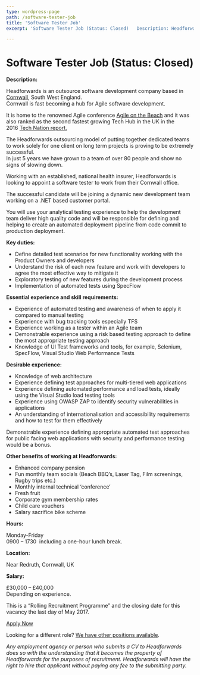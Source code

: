 ```yaml
---
type: wordpress-page
path: /software-tester-job
title: 'Software Tester Job'
excerpt: 'Software Tester Job (Status: Closed)   Description: Headforwards is an outsource software development company based in Cornwall, South West England. Cornwall is fast becoming a hub for Agile software development. It is home to the renowned Agile conference Agile on the Beach and it was also ranked as the second fastest growing Tech Hub in the UK in …'

---
```

Software Tester Job (Status: Closed)
====================================

**Description:**

Headforwards is an outsource software development company based in [Cornwall](https://www.visitcornwall.com/), South West England.  
Cornwall is fast becoming a hub for Agile software development.

It is home to the renowned Agile conference [Agile on the Beach](http://agileonthebeach.com/) and it was also ranked as the second fastest growing Tech Hub in the UK in the 2016 [Tech Nation report.](http://www.techcityuk.com//headforwards.com/wp-content/uploads/2016/02/Tech-Nation-2016_FINAL-ONLINE-1.pdf)

The Headforwards outsourcing model of putting together dedicated teams to work solely for one client on long term projects is proving to be extremely successful.  
In just 5 years we have grown to a team of over 80 people and show no signs of slowing down.

Working with an established, national health insurer, Headforwards is looking to appoint a software tester to work from their Cornwall office.

The successful candidate will be joining a dynamic new development team working on a .NET based customer portal.

You will use your analytical testing experience to help the development team deliver high quality code and will be responsible for defining and helping to create an automated deployment pipeline from code commit to production deployment.

**Key duties:**

*   Define detailed test scenarios for new functionality working with the Product Owners and developers
*   Understand the risk of each new feature and work with developers to agree the most effective way to mitigate it
*   Exploratory testing of new features during the development process
*   Implementation of automated tests using SpecFlow

**Essential experience and skill requirements:**

*   Experience of automated testing and awareness of when to apply it compared to manual testing
*   Experience with bug tracking tools especially TFS
*   Experience working as a tester within an Agile team
*   Demonstrable experience using a risk based testing approach to define the most appropriate testing approach
*   Knowledge of UI Test frameworks and tools, for example, Selenium, SpecFlow, Visual Studio Web Performance Tests

**Desirable experience:**

*   Knowledge of web architecture
*   Experience defining test approaches for multi-tiered web applications
*   Experience defining automated performance and load tests, ideally using the Visual Studio load testing tools
*   Experience using OWASP ZAP to identify security vulnerabilities in applications
*   An understanding of internationalisation and accessibility requirements and how to test for them effectively

Demonstrable experience defining appropriate automated test approaches for public facing web applications with security and performance testing would be a bonus.

**Other benefits of working at Headforwards:**

*   Enhanced company pension
*   Fun monthly team socials (Beach BBQ’s, Laser Tag, Film screenings, Rugby trips etc.)
*   Monthly internal technical ‘conference’
*   Fresh fruit
*   Corporate gym membership rates
*   Child care vouchers
*   Salary sacrifice bike scheme

**Hours:**

Monday-Friday  
0900 – 1730  including a one-hour lunch break.

**Location:**

Near Redruth, Cornwall, UK

**Salary:**

£30,000 – £40,000  
Depending on experience.

This is a “Rolling Recruitment Programme” and the closing date for this vacancy the last day of May 2017.

[Apply Now](https://www.headforwards.com/careers/#vacancies)

Looking for a different role? [We have other positions available](https://www.headforwards.com/careers/).

_Any employment agency or person who submits a CV to Headforwards does so with the understanding that it becomes the property of Headforwards for the purposes of recruitment. Headforwards will have the right to hire that applicant without paying any fee to the submitting party._
